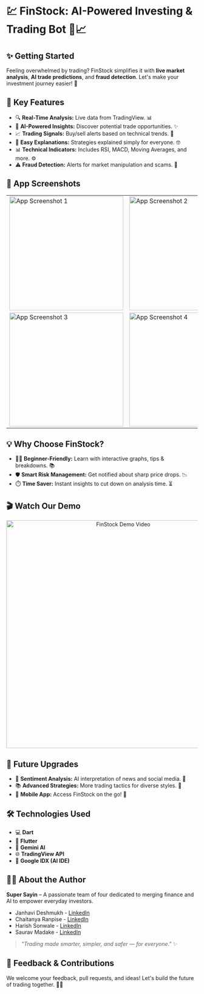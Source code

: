 # 💹 FinStock: AI-Powered Investing & Trading Bot 🤖📈


## ✨ Getting Started

Feeling overwhelmed by trading? FinStock simplifies it with **live market analysis**, **AI trade predictions**, and **fraud detection**. Let's make your investment journey easier! 🤝



## 🔑 Key Features

* 🔍 **Real-Time Analysis:** Live data from TradingView. 📊
* 🧠 **AI-Powered Insights:** Discover potential trade opportunities. ✨
* 📈 **Trading Signals:** Buy/sell alerts based on technical trends. 🔔
* 🧾 **Easy Explanations:** Strategies explained simply for everyone. 🤓
* 📊 **Technical Indicators:** Includes RSI, MACD, Moving Averages, and more. ⚙️
* ⚠️ **Fraud Detection:** Alerts for market manipulation and scams. 🚨


## 📱 App Screenshots

<table>
  <tr>
    <td><img src="https://github.com/user-attachments/assets/2728f472-bf72-4cce-9567-edf7da31b205" width="300" alt="App Screenshot 1"></td>
    <td><img src="https://github.com/user-attachments/assets/29842bfb-531c-47aa-802c-a09d18c8baec" width="300" alt="App Screenshot 2"></td>
  </tr>
  <tr>
    <td><img src="https://github.com/user-attachments/assets/99d895f7-ff1a-45a1-953b-188f831ba2ce" width="300" alt="App Screenshot 3"></td>
    <td><img src="https://github.com/user-attachments/assets/d2daa57e-7d9c-4478-82b4-572747d37477" width="300" alt="App Screenshot 4"></td>
  </tr>
</table>


## 💡 Why Choose FinStock?

* 👨‍🎓 **Beginner-Friendly:** Learn with interactive graphs, tips & breakdowns. 📚
* 🛡️ **Smart Risk Management:** Get notified about sharp price drops. 📉
* ⏱️ **Time Saver:** Instant insights to cut down on analysis time. ⏳



## 🎬 Watch Our Demo


<div align="center">
  <a href="https://youtu.be/S_BxU6phnpo">
    <img src="https://drive.google.com/uc?id=1bbJ5wOoGS3EvCIJ_3ale1c4cNPA1g7G4" alt="FinStock Demo Video" style="width:600px;">
  </a>
</div>



## 🌱 Future Upgrades

* 💬 **Sentiment Analysis:** AI interpretation of news and social media. 📰
* 📚 **Advanced Strategies:** More trading tactics for diverse styles. 🎯
* 📱 **Mobile App:** Access FinStock on the go! 🚀



## 🛠️ Technologies Used

* 💻 **Dart**
* 📱 **Flutter**
* 🧠 **Gemini AI**
* 🌐 **TradingView API**
* 🧪 **Google IDX (AI IDE)**



## 🧑‍💻 About the Author

**Super Sayin** – A passionate team of four dedicated to merging finance and AI to empower everyday investors.

* Janhavi Deshmukh - [LinkedIn](https://www.linkedin.com/in/janhavi-deshmukh-733571291?utm_source=share&utm_campaign=share_via&utm_content=profile&utm_medium=android_app)
* Chaitanya Ranpise - [LinkedIn](https://www.linkedin.com/in/chaitanya-ranpise-34a5b227b?utm_source=share&utm_campaign=share_via&utm_content=profile&utm_medium=android_app)
* Harish Sonwale - [LinkedIn](https://www.linkedin.com/in/harish-sonwale?utm_source=share&utm_campaign=share_via&utm_content=profile&utm_medium=android_app)
* Saurav Madake - [LinkedIn](https://www.linkedin.com/in/saurav-madake/)

> _"Trading made smarter, simpler, and safer — for everyone."_ ✨



## 🤝 Feedback & Contributions

We welcome your feedback, pull requests, and ideas! Let's build the future of trading together. 💬✨


